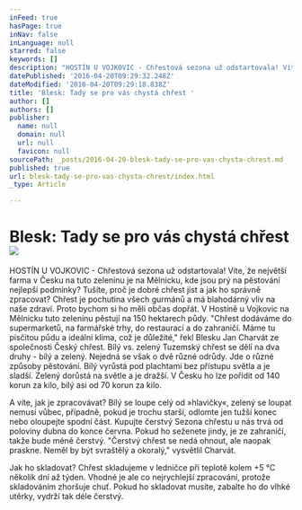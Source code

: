 ```yaml
---
inFeed: true
hasPage: true
inNav: false
inLanguage: null
starred: false
keywords: []
description: "HOSTÍN U VOJKOVIC - Chřestová sezona už odstartovala! Víte, že \nnejvětší farma v Česku na tuto zeleninu je na Mělnicku, kde jsou prý na pěstování nejlepší podmínky? Tušíte, proč je dobré chřest jíst a jak ho správně zpracovat? \n\nChřest je pochutina všech gurmánů a má blahodárný vliv na naše zdraví. Proto bychom si ho měli občas dopřát. V Hostíně u Vojkovic na Mělnicku tuto zeleninu pěstují na 150 hektarech půdy. \"Chřest dodáváme do supermarketů, na farmářské trhy, do restaurací a do zahraničí. Máme tu písčitou půdu a ideální klima, což je důležité,\" řekl Blesku Jan Charvát ze společnosti Český chřest. \n\nBílý vs. zelený \n\nTuzemský chřest se dělí na dva druhy - bílý a zelený. Nejedná se však o dvě různé odrůdy. Jde o různé způsoby pěstování. Bílý vyrůstá pod plachtami bez přístupu světla a je sladší. Zelený dorůstá na světle a je dražší. V Česku ho lze pořídit od 140 korun za kilo, bílý asi od 70 korun za kilo."
datePublished: '2016-04-20T09:29:32.248Z'
dateModified: '2016-04-20T09:29:18.838Z'
title: 'Blesk: Tady se pro vás chystá chřest '
author: []
authors: []
publisher:
  name: null
  domain: null
  url: null
  favicon: null
sourcePath: _posts/2016-04-20-blesk-tady-se-pro-vas-chysta-chrest.md
published: true
url: blesk-tady-se-pro-vas-chysta-chrest/index.html
_type: Article

---
```

# Blesk: Tady se pro vás chystá chřest ![](https://the-grid-user-content.s3-us-west-2.amazonaws.com/83a38c82-e290-4a04-a328-765dcf7a1269.jpg)

HOSTÍN U VOJKOVIC - Chřestová sezona už odstartovala! Víte, že 
největší farma v Česku na tuto zeleninu je na Mělnicku, kde jsou prý na pěstování nejlepší podmínky? Tušíte, proč je dobré chřest jíst a jak ho správně zpracovat? 
Chřest je pochutina všech gurmánů a má blahodárný vliv na naše zdraví. Proto bychom si ho měli občas dopřát. V Hostíně u Vojkovic na Mělnicku tuto zeleninu pěstují na 150 hektarech půdy. "Chřest dodáváme do supermarketů, na farmářské trhy, do restaurací a do zahraničí. Máme tu písčitou půdu a ideální klima, což je důležité," řekl Blesku Jan Charvát ze společnosti Český chřest. 
Bílý vs. zelený 
Tuzemský chřest se dělí na dva druhy - bílý a zelený. Nejedná se však o dvě různé odrůdy. Jde o různé způsoby pěstování. Bílý vyrůstá pod plachtami bez přístupu světla a je sladší. Zelený dorůstá na světle a je dražší. V Česku ho lze pořídit od 140 korun za kilo, bílý asi od 70 korun za kilo.

A víte, jak je zpracovávat? Bílý se loupe celý od »hlavičky«, zelený se loupat nemusí vůbec, případně, pokud je trochu starší, odlomte jen tužší konec nebo oloupejte spodní část. Kupujte čerstvý Sezona chřestu u nás trvá od poloviny dubna do konce června. Pokud ho seženete jindy, je ze zahraničí, takže bude méně čerstvý. "Čerstvý chřest se nedá ohnout, ale naopak praskne. Neměl by být svraštělý a okoralý," vysvětlil Charvát. 

Jak ho skladovat? Chřest skladujeme v ledničce při teplotě kolem +5 °C několik dní až týden. Vhodné je ale co nejrychlejší zpracování, protože skladováním zhoršuje chuť. Pokud ho skladovat musíte, zabalte ho do vlhké utěrky, vydrží tak déle čerstvý.